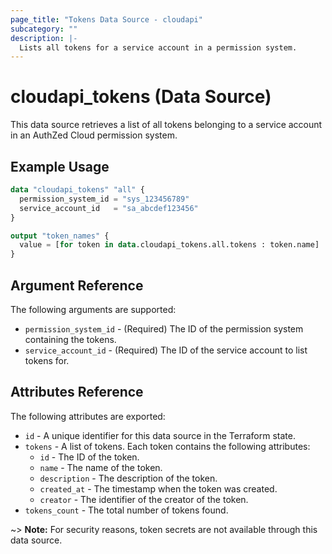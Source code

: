 ```yaml
---
page_title: "Tokens Data Source - cloudapi"
subcategory: ""
description: |-
  Lists all tokens for a service account in a permission system.
---
```


# cloudapi_tokens (Data Source)

This data source retrieves a list of all tokens belonging to a service account in an AuthZed Cloud permission system.

## Example Usage

```terraform
data "cloudapi_tokens" "all" {
  permission_system_id = "sys_123456789"
  service_account_id   = "sa_abcdef123456"
}

output "token_names" {
  value = [for token in data.cloudapi_tokens.all.tokens : token.name]
}
```

## Argument Reference

The following arguments are supported:

* `permission_system_id` - (Required) The ID of the permission system containing the tokens.
* `service_account_id` - (Required) The ID of the service account to list tokens for.

## Attributes Reference

The following attributes are exported:

* `id` - A unique identifier for this data source in the Terraform state.
* `tokens` - A list of tokens. Each token contains the following attributes:
  * `id` - The ID of the token.
  * `name` - The name of the token.
  * `description` - The description of the token.
  * `created_at` - The timestamp when the token was created.
  * `creator` - The identifier of the creator of the token.
* `tokens_count` - The total number of tokens found.

~> **Note:** For security reasons, token secrets are not available through this data source.  
